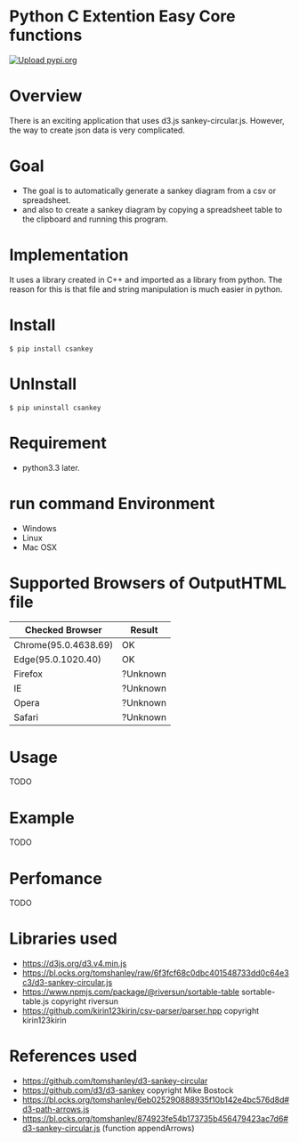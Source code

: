 # Python C Extention Easy Core functions
[![Upload pypi.org](https://github.com/kirin123kirin/csankey/actions/workflows/pypi.yml/badge.svg?branch=v0.4.2)](https://github.com/kirin123kirin/csankey/actions/workflows/pypi.yml)

# Overview
There is an exciting application that uses d3.js sankey-circular.js.
However, the way to create json data is very complicated.

# Goal
* The goal is to automatically generate a sankey diagram from a csv or spreadsheet.
* and also to create a sankey diagram by copying a spreadsheet table to the clipboard and running this program.

# Implementation
It uses a library created in C++ and imported as a library from python.
The reason for this is that file and string manipulation is much easier in python.

# Install
```
$ pip install csankey
```

# UnInstall
```
$ pip uninstall csankey
```

# Requirement
* python3.3 later.

# run command Environment
* Windows
* Linux
* Mac OSX

# Supported Browsers of OutputHTML file
| Checked Browser        | Result        |
| ---------------------- | ------------- |
| Chrome(95.0.4638.69)   | OK            |
| Edge(95.0.1020.40)     | OK            |
| Firefox                | ?Unknown      |
| IE                     | ?Unknown      |
| Opera                  | ?Unknown      |
| Safari                 | ?Unknown      |

# Usage
TODO

# Example
TODO

# Perfomance
TODO

# Libraries used
* https://d3js.org/d3.v4.min.js
* https://bl.ocks.org/tomshanley/raw/6f3fcf68c0dbc401548733dd0c64e3c3/d3-sankey-circular.js
* https://www.npmjs.com/package/@riversun/sortable-table sortable-table.js copyright riversun
* https://github.com/kirin123kirin/csv-parser/parser.hpp copyright kirin123kirin

# References used
* https://github.com/tomshanley/d3-sankey-circular
* https://github.com/d3/d3-sankey copyright Mike Bostock
* https://bl.ocks.org/tomshanley/6eb025290888935f10b142e4bc576d8d#d3-path-arrows.js
* https://bl.ocks.org/tomshanley/874923fe54b173735b456479423ac7d6#d3-sankey-circular.js (function appendArrows)



